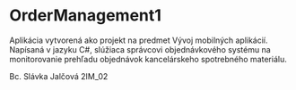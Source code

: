 # OrderManagement1
 Aplikácia vytvorená ako projekt na predmet Vývoj mobilných aplikácií. Napísaná v jazyku C#, slúžiaca správcovi objednávkového systému na monitorovanie prehľadu objednávok kancelárskeho spotrebného materiálu.

Bc. Slávka Jalčová
2IM_02

